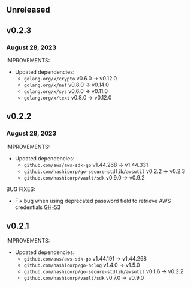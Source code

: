 ## Unreleased

## v0.2.3
### August 28, 2023

IMPROVEMENTS:
* Updated dependencies:
  * `golang.org/x/crypto` v0.6.0 -> v0.12.0
  * `golang.org/x/net` v0.8.0 -> v0.14.0
  * `golang.org/x/sys` v0.6.0 -> v0.11.0
  * `golang.org/x/text` v0.8.0 -> v0.12.0

## v0.2.2
### August 28, 2023

IMPROVEMENTS:
* Updated dependencies:
  * `github.com/aws/aws-sdk-go` v1.44.268 -> v1.44.331
  * `github.com/hashicorp/go-secure-stdlib/awsutil` v0.2.2 -> v0.2.3
  * `github.com/hashicorp/vault/sdk` v0.9.0 -> v0.9.2

BUG FIXES:
* Fix bug when using deprecated password field to retrieve AWS credentials [GH-53](https://github.com/hashicorp/vault-plugin-database-redis-elasticache/pull/53)

## v0.2.1

IMPROVEMENTS:
* Updated dependencies:
   * `github.com/aws/aws-sdk-go` v1.44.191 -> v1.44.268
   * `github.com/hashicorp/go-hclog` v1.4.0 -> v1.5.0
   * `github.com/hashicorp/go-secure-stdlib/awsutil` v0.1.6 -> v0.2.2
   * `github.com/hashicorp/vault/sdk` v0.7.0 -> v0.9.0
